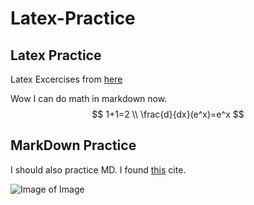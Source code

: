 # Latex-Practice

## Latex Practice

Latex Excercises from [here](https://guides.nyu.edu/LaTeX/exercises)

Wow I can do math in markdown now.
$$
1+1=2
\\
\frac{d}{dx}(e^x)=e^x
$$

## MarkDown Practice

I should also practice MD. I found [this](https://www.markdowntutorial.com/conclusion/) cite.

![Image of Image](https://en.wikipedia.org/wiki/File:Image_created_with_a_mobile_phone.png)
